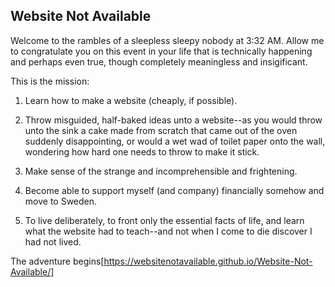 ## Website Not Available
Welcome to the rambles of a sleepless sleepy nobody at 3:32 AM. Allow me to congratulate you on this event in your life that is technically happening and perhaps even true, though completely meaningless and insigificant.

This is the mission:
1. Learn how to make a website (cheaply, if possible).

2. Throw misguided, half-baked ideas unto a website--as you would throw unto the sink a cake made from scratch that came out of the oven suddenly disappointing, or would a wet wad of toilet paper onto the wall, wondering how hard one needs to throw to make it stick.

3. Make sense of the strange and incomprehensible and frightening.

4. Become able to support myself (and company) financially somehow and move to Sweden.

5. To live deliberately, to front only the essential facts of life, and learn what the website had to teach--and not when I come to die discover I had not lived.

The adventure begins[https://websitenotavailable.github.io/Website-Not-Available/]
